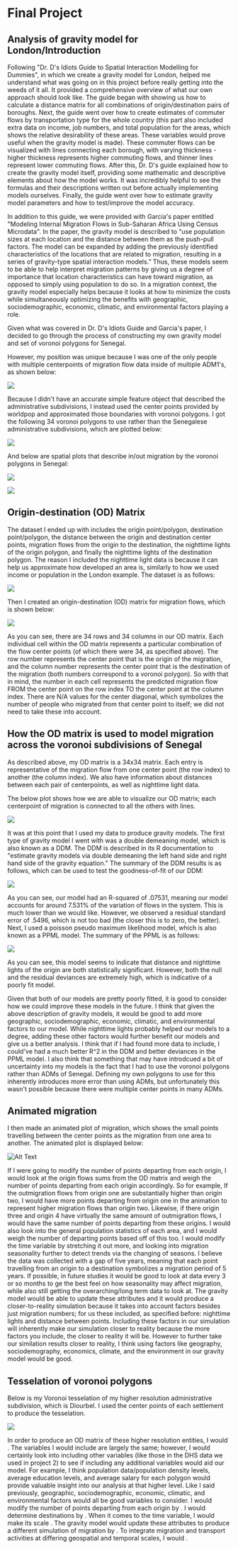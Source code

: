 # Final Project

## Analysis of gravity model for London/Introduction

Following "Dr. D's Idiots Guide to Spatial Interaction Modelling for Dummies", in which we create a gravity model for London, helped me understand what was going on in this project before really getting into the weeds of it all. It provided a comprehensive overview of what our own approach should look like. The guide began with showing us how to calculate a distance matrix for all combinations of origin/destination pairs of boroughs. Next, the guide went over how to create estimates of commuter flows by transportation type for the whole country (this part also included extra data on income, job numbers, and total population for the areas, which shows the relative desirability of these areas. These variables would prove useful when the gravity model is made). These commuter flows can be visualized with lines connecting each borough, with varying thickness - higher thickness represents higher commuting flows, and thinner lines represent lower commuting flows. After this, Dr. D's guide explained how to create the gravity model itself, providing some mathematic and descriptive elements about how the model works. It was incredibly helpful to see the formulas and their descriptions written out before actually implementing models ourselves. Finally, the guide went over how to estimate gravity model parameters and how to test/improve the model accuracy.

In addition to this guide, we were provided with Garcia's paper entitled "Modeling Internal Migration Flows in Sub-Saharan Africa Using Census Microdata". In the paper, the gravity model is described to “use population sizes at each location and the distance between them as the push-pull factors. The model can be expanded by adding the previously identified characteristics of the locations that are related to migration, resulting in a series of gravity-type spatial interaction models.” Thus, these models seem to be able to help interpret migration patterns by giving us a degree of importance that location characteristics can have toward migration, as opposed to simply using population to do so. In a migration context, the gravity model especially helps because it looks at how to minimize the costs while simultaneously optimizing the benefits with geographic, sociodemographic, economic, climatic, and environmental factors playing a role. 

Given what was covered in Dr. D's Idiots Guide and Garcia's paper, I decided to go through the process of constructing my own gravity model and set of voronoi polygons for Senegal. 

However, my position was unique because I was one of the only people with multiple centerpoints of migration flow data inside of multiple ADM1's, as shown below:

![](sen_cpts_adm1.png)

Because I didn't have an accurate simple feature object that described the administrative subdivisions, I instead used the center points provided by worldpop and approximated those boundaries with voronoi polygons. I got the following 34 voronoi polygons to use rather than the Senegalese administrative subdivisions, which are plotted below:

![](sen_voronoi.png)

And below are spatial plots that describe in/out migration by the voronoi polygons in Senegal:

![](inmigration_sen.png)

![](outmigration_sen.png)

## Origin-destination (OD) Matrix

The dataset I ended up with includes the origin point/polygon, destination point/polygon, the distance between the origin and destination center points, migration flows from the origin to the destination, the nighttime lights of the origin polygon, and finally the nighttime lights of the destination polygon. The reason I included the nighttime light data is because it can help us approximate how developed an area is, similarly to how we used income or population in the London example. The dataset is as follows:

![](od_ntl.png)

Then I created an origin-destination (OD) matrix for migration flows, which is shown below:

![](ODMatrix.png)

As you can see, there are 34 rows and 34 columns in our OD matrix. Each individual cell within the OD matrix represents a particular combination of the flow center points (of which there were 34, as specified above). The row number represents the center point that is the origin of the migration, and the column number represents the center point that is the destination of the migration (both numbers correspond to a voronoi polygon). So with that in mind, the number in each cell represents the predicted migration flow FROM the center point on the row index TO the center point at the column index. There are N/A values for the center diagonal, which symbolizes the number of people who migrated from that center point to itself; we did not need to take these into account.

## How the OD matrix is used to model migration across the voronoi subdivisions of Senegal

As described above, my OD matrix is a 34x34 matrix. Each entry is representative of the migration flow from one center point (the row index) to another (the column index). We also have information about distances between each pair of centerpoints, as well as nighttime light data.

The below plot shows how we are able to visualize our OD matrix; each centerpoint of migration is connected to all the others with lines.

![](lines_btwn_cpts.png)

It was at this point that I used my data to produce gravity models. The first type of gravity model I went with was a double demeaning model, which is also known as a DDM. The DDM is described in its R documentation to "estimate gravity models via double demeaning the left hand side and right hand side of the gravity equation." The summary of the DDM results is as follows, which can be used to test the goodness-of-fit of our DDM:

![](grav_ddm.png)

As you can see, our model had an R-squared of .07531, meaning our model accounts for around 7.531% of the variation of flows in the system. This is much lower than we would like. However, we observed a residual standard error of .5496, which is not too bad (the closer this is to zero, the better). Next, I used a poisson pseudo maximum likelihood model, which is also known as a PPML model. The summary of the PPML is as follows:

![](grav_ppml.png)

As you can see, this model seems to indicate that distance and nighttime lights of the origin are both statistically significant. However, both the null and the residual deviances are extremely high, which is indicative of a poorly fit model.

Given that both of our models are pretty poorly fitted, it is good to consider how we could improve these models in the future. I think that given the above description of gravity models, it would be good to add more geographic, sociodemographic, economic, climatic, and environmental factors to our model. While nighttime lights probably helped our models to a degree, adding these other factors would further benefit our models and give us a better analysis. I think that if I had found more data to include, I could've had a much better R^2 in the DDM and better deviances in the PPML model. I also think that something that may have introdcued a bit of uncertainty into my models is the fact that I had to use the voronoi polygons rather than ADMs of Senegal. Defining my own polygons to use for this inherently introduces more error than using ADMs, but unfortunately this wasn't possible because there were multiple center points in many ADMs.

## Animated migration

I then made an animated plot of migration, which shows the small points travelling between the center points as the migration from one area to another. The animated plot is displayed below:

![Alt Text](https://media.giphy.com/media/bmd4XdGA74Ve4yjFgX/giphy.gif)

If I were going to modify the number of points departing from each origin, I would look at the origin flows sums from the OD matrix and weigh the number of points departing from each origin accordingly. So for example, If the outmigration flows from origin one are substantially higher than origin two, I would have more points departing from origin one in the animation to represent higher migration flows than origin two. Likewise, if there origin three and origin 4 have virtually the same amount of outmigration flows, I would have the same number of points departing from these origins. I would also look into the general population statistics of each area, and I would weigh the number of departing points based off of this too. I would modify the time variable by stretching it out more, and looking into migration seasonality further to detect trends via the changing of seasons. I believe the data was collected with a gap of five years, meaning that each point travelling from an origin to a destination symbolizes a migration period of 5 years. If possible, in future studies it would be good to look at data every 3 or so months to ge the best feel on how seasonality may affect migration, while also still getting the overarching/long term data to look at. The gravity model would be able to update these attributes and it would produce a closer-to-reality simulation because it takes into account factors besides just migration numbers; for us these included, as specified before: nighttime lights and distance between points. Including these factors in our simulation will inherently make our simulation closer to reality because the more factors you include, the closer to reality it will be. However to further take our similation results closer to reality, I think using factors like geography, sociodemography, economics, climate, and the environment in our gravity model would be good.

## Tesselation of voronoi polygons

Below is my Voronoi tesselation of my higher resolution administrative subdivision, which is Diourbel. I used the center points of each settlement to produce the tesselation.

![](diourbel_voronoi.png)

In order to produce an OD matrix of these higher resolution entities, I would . The variables I would include are largely the same; however, I would certainly look into including other variables (like those in the DHS data we used in project 2) to see if including any additional variables would aid our model. For example, I think population data/population density levels, average education levels, and average salary for each polygon would provide valuable insight into our analysis at that higher level. Like I said previously, geographic, sociodemographic, economic, climatic, and environmental factors would all be good variables to consider. I would modify the number of points departing from each origin by . I would determine destinations by . When it comes to the time variable, I would make its scale . The gravity model would update these attributes to produce a different simulation of migration by . To integrate migration and transport activities at differing geospatial and temporal scales, I would .
